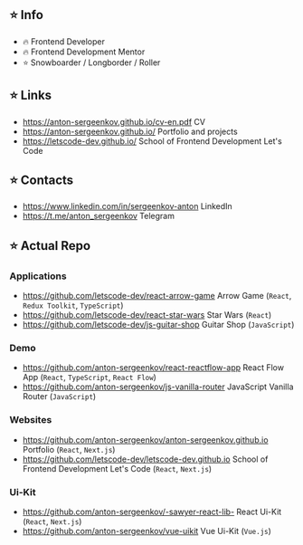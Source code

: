 ## ⭐️ Info
- 🔥 Frontend Developer
- 🔥 Frontend Development Mentor
- ⭐️ Snowboarder / Longborder / Roller

## ⭐️ Links
- https://anton-sergeenkov.github.io/cv-en.pdf CV
- https://anton-sergeenkov.github.io/ Portfolio and projects
- https://letscode-dev.github.io/ School of Frontend Development Let's Code

## ⭐️ Contacts
- https://www.linkedin.com/in/sergeenkov-anton LinkedIn
- https://t.me/anton_sergeenkov Telegram

## ⭐️ Actual Repo

### Applications
- https://github.com/letscode-dev/react-arrow-game Arrow Game (`React`, `Redux Toolkit`, `TypeScript`)
- https://github.com/letscode-dev/react-star-wars Star Wars (`React`)
- https://github.com/letscode-dev/js-guitar-shop Guitar Shop (`JavaScript`)

### Demo
- https://github.com/anton-sergeenkov/react-reactflow-app React Flow App (`React`, `TypeScript`,  `React Flow`)
- https://github.com/anton-sergeenkov/js-vanilla-router JavaScript Vanilla Router (`JavaScript`)

### Websites
- https://github.com/anton-sergeenkov/anton-sergeenkov.github.io Portfolio (`React`, `Next.js`)
- https://github.com/letscode-dev/letscode-dev.github.io School of Frontend Development Let's Code (`React`, `Next.js`)

### Ui-Kit
- https://github.com/anton-sergeenkov/-sawyer-react-lib- React Ui-Kit (`React`, `Next.js`)
- https://github.com/anton-sergeenkov/vue-uikit Vue Ui-Kit (`Vue.js`)
